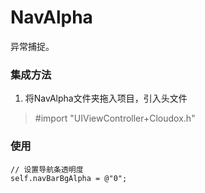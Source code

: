 # NavAlpha
异常捕捉。

### 集成方法
   1. 将NavAlpha文件夹拖入项目，引入头文件 
   > #import "UIViewController+Cloudox.h"

### 使用
  ```
  // 设置导航条透明度
  self.navBarBgAlpha = @"0";
  ```
